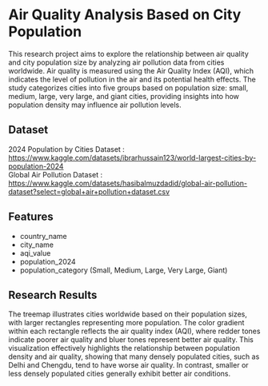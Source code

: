 # Air Quality Analysis Based on City Population

This research project aims to explore the relationship between air quality and city population size by analyzing air pollution data from cities worldwide. Air quality is measured using the Air Quality Index (AQI), which indicates the level of pollution in the air and its potential health effects. The study categorizes cities into five groups based on population size: small, medium, large, very large, and giant cities, providing insights into how population density may influence air pollution levels.

## Dataset
2024 Population by Cities Dataset : https://www.kaggle.com/datasets/ibrarhussain123/world-largest-cities-by-population-2024
<br>
Global Air Pollution Dataset : https://www.kaggle.com/datasets/hasibalmuzdadid/global-air-pollution-dataset?select=global+air+pollution+dataset.csv

## Features 
- country_name<br>
- city_name<br>
- aqi_value<br>
- population_2024<br>
- population_category (Small, Medium, Large, Very Large, Giant)

## Research Results
<div style="display: flex; justify-content: center;">
  
</div>
The treemap illustrates cities worldwide based on their population sizes, with larger rectangles representing more population. The color gradient within each rectangle reflects the air quality index (AQI), 
where redder tones indicate poorer air quality and bluer tones represent better air quality. This visualization effectively highlights the relationship between population density and air quality, showing 
that many densely populated cities, such as Delhi and Chengdu, tend to have worse air quality. In contrast, smaller or less densely populated cities generally exhibit better air conditions.
<br><br>
